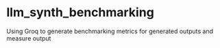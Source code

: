 # llm_synth_benchmarking
Using Groq to generate benchmarking metrics for generated outputs and measure output

